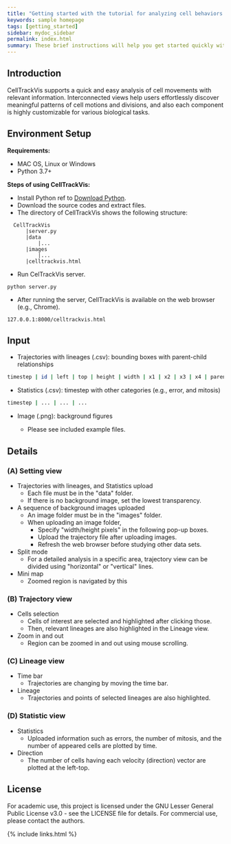 ```yaml
---
title: "Getting started with the tutorial for analyzing cell behaviors and ancestries"
keywords: sample homepage
tags: [getting_started]
sidebar: mydoc_sidebar
permalink: index.html
summary: These brief instructions will help you get started quickly with the CellTrackVis tutorial.
---
```


## Introduction

CellTrackVis supports a quick and easy analysis of cell movements with relevant information.
Interconnected views help users effortlessly discover meaningful patterns of cell motions and divisions, and also each component is highly customizable for various biological tasks.

## Environment Setup

**Requirements:**
- MAC OS, Linux or Windows
- Python 3.7+

**Steps of using CellTrackVis:**

- Install Python ref to [Download Python](https://www.python.org/downloads/).
- Download the source codes and extract files.
- The directory of CellTrackVis shows the following structure:

```
  CellTrackVis
      |server.py
      |data
          |...
      |images
          |...
      |celltrackvis.html
```

- Run CelTrackVis server.

```
python server.py
```

- After running the server, CellTrackVis is available on the web browser (e.g., Chrome).

```
127.0.0.1:8000/celltrackvis.html
```

## Input

- Trajectories with lineages (.csv): bounding boxes with parent-child relationships
```bash
timestep | id | left | top | height | width | x1 | x2 | x3 | x4 | parent
```

- Statistics (.csv): timestep with other categories (e.g., error, and mitosis)
```bash
timestep | ... | ... | ... 
```

- Image (.png): background figures

  * Please see included example files.

## Details

### (A) Setting view

* Trajectories with lineages, and Statistics upload
    * Each file must be in the "data" folder.
    * If there is no background image, set the lowest transparency.
* A sequence of background images uploaded
    * An image folder must be in the "images" folder.
    * When uploading an image folder,
        * Specify "width/height pixels" in the following pop-up boxes.
        * Upload the trajectory file after uploading images.
        * Refresh the web browser before studying other data sets.
* Split mode
    * For a detailed analysis in a specific area, trajectory view can be divided using "horizontal" or "vertical" lines.
* Mini map
    * Zoomed region is navigated by this

### (B) Trajectory view

* Cells selection
    * Cells of interest are selected and highlighted after clicking those.
    * Then, relevant lineages are also highlighted in the Lineage view.
* Zoom in and out
    * Region can be zoomed in and out using mouse scrolling.

### (C) Lineage view

* Time bar
    * Trajectories are changing by moving the time bar.
* Lineage
    * Trajectories and points of selected lineages are also highlighted.

### (D) Statistic view

* Statistics
    * Uploaded information such as errors, the number of mitosis, and the number of appeared cells are plotted by time.
* Direction
    * The number of cells having each velocity (direction) vector are plotted at the left-top.

## License
For academic use, this project is licensed under the GNU Lesser General Public License v3.0 - see the LICENSE file for details. For commercial use, please contact the authors.

{% include links.html %}
